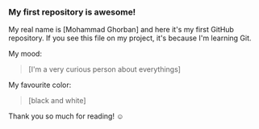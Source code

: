 ### My first repository is awesome!

 My real name is [Mohammad Ghorban] and here it's my first GitHub repository.
If you see this file on my project, it's because I'm learning Git.

My mood:

> [I'm a very curious person about everythings]

My favourite color:

> [black and white]

Thank you so much for reading! ☺
